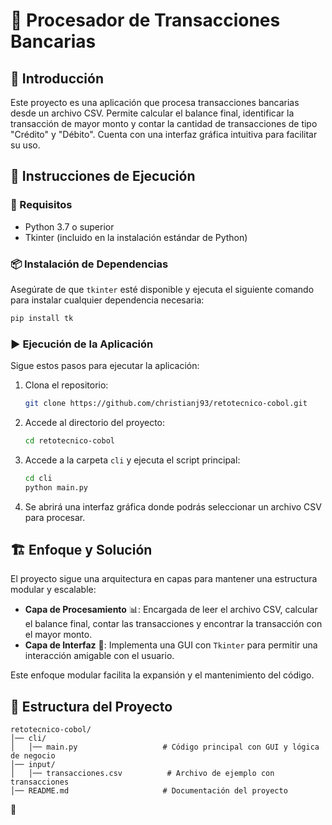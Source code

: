 
# 📌 Procesador de Transacciones Bancarias

## 📝 Introducción

Este proyecto es una aplicación que procesa transacciones bancarias desde un archivo CSV. Permite calcular el balance final, identificar la transacción de mayor monto y contar la cantidad de transacciones de tipo "Crédito" y "Débito". Cuenta con una interfaz gráfica intuitiva para facilitar su uso.

## 🚀 Instrucciones de Ejecución

### 🔧 Requisitos

- Python 3.7 o superior
- Tkinter (incluido en la instalación estándar de Python)

### 📦 Instalación de Dependencias

Asegúrate de que `tkinter` esté disponible y ejecuta el siguiente comando para instalar cualquier dependencia necesaria:

```sh
pip install tk
```

### ▶️ Ejecución de la Aplicación

Sigue estos pasos para ejecutar la aplicación:

1. Clona el repositorio:
   ```sh
   git clone https://github.com/christianj93/retotecnico-cobol.git
   ```
2. Accede al directorio del proyecto:
   ```sh
   cd retotecnico-cobol
   ```
3. Accede a la carpeta `cli` y ejecuta el script principal:
   ```sh
   cd cli
   python main.py
   ```
4. Se abrirá una interfaz gráfica donde podrás seleccionar un archivo CSV para procesar.

## 🏗️ Enfoque y Solución

El proyecto sigue una arquitectura en capas para mantener una estructura modular y escalable:

- **Capa de Procesamiento** 📊: Encargada de leer el archivo CSV, calcular el balance final, contar las transacciones y encontrar la transacción con el mayor monto.
- **Capa de Interfaz** 🎨: Implementa una GUI con `Tkinter` para permitir una interacción amigable con el usuario.

Este enfoque modular facilita la expansión y el mantenimiento del código.

## 📂 Estructura del Proyecto

```
retotecnico-cobol/
│── cli/
│   │── main.py                   # Código principal con GUI y lógica de negocio
│── input/
│   │── transacciones.csv          # Archivo de ejemplo con transacciones
│── README.md                     # Documentación del proyecto
```

🚀
